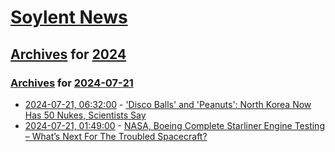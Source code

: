 # [Soylent News](../../../README.md)

## [Archives](../../index.md) for [2024](../index.md)

### [Archives](../../index.md) for [2024-07-21](index.md)

* [2024-07-21, 06:32:00](https://soylentnews.org/article.pl?sid=24/07/20/1036246&from=rss) - ['Disco Balls' and 'Peanuts': North Korea Now Has 50 Nukes, Scientists Say](https://soylentnews.org/article.pl?sid=24/07/20/1036246&from=rss)
* [2024-07-21, 01:49:00](https://soylentnews.org/article.pl?sid=24/07/20/1030218&from=rss) - [NASA, Boeing Complete Starliner Engine Testing – What’s Next For The Troubled Spacecraft?](https://soylentnews.org/article.pl?sid=24/07/20/1030218&from=rss)
